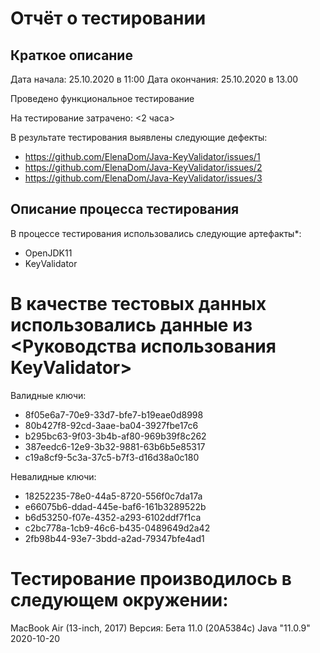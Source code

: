 # Отчёт о тестировании <KeyValidator>

## Краткое описание

Дата начала: 25.10.2020 в 11:00
Дата окончания: 25.10.2020 в 13.00

Проведено функциональное тестирование


На тестирование затрачено: <2 часа>

В результате тестирования выявлены следующие дефекты:
* <https://github.com/ElenaDom/Java-KeyValidator/issues/1>
* <https://github.com/ElenaDom/Java-KeyValidator/issues/2>
* <https://github.com/ElenaDom/Java-KeyValidator/issues/3>

## Описание процесса тестирования

В процессе тестирования использовались следующие артефакты*:
* OpenJDK11 
* KeyValidator

# В качестве тестовых данных использовались данные из <Руководства использования KeyValidator>
Валидные ключи:

* 8f05e6a7-70e9-33d7-bfe7-b19eae0d8998
* 80b427f8-92cd-3aae-ba04-3927fbe17c6
* b295bc63-9f03-3b4b-af80-969b39f8c262
* 387eedc6-12e9-3b32-9881-63b6b5e85317
* c19a8cf9-5c3a-37c5-b7f3-d16d38a0c180

Невалидные ключи:

* 18252235-78e0-44a5-8720-556f0c7da17a
* e66075b6-ddad-445e-baf6-161b3289522b
* b6d53250-f07e-4352-a293-6102ddf7f1ca
* c2bc778a-1cb9-46c6-b435-0489649d2a42
* 2fb98b44-93e7-3bdd-a2ad-79347bfe4ad1


# Тестирование производилось в следующем окружении:
MacBook Air (13-inch, 2017) Версия: Бета 11.0 (20A5384c)
Java "11.0.9" 2020-10-20
